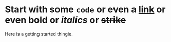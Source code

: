 # Start with some `code` or even a [link](https://google.com) or even **bold** or _italics_ or ~~strike~~

Here is a getting started thingie.
